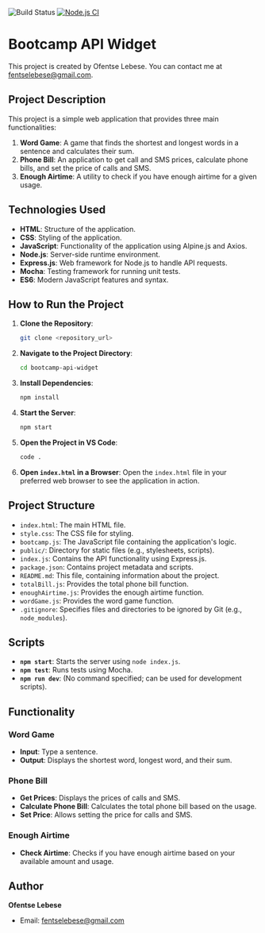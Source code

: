 ![Build Status](https://img.shields.io/badge/build-passing-brightgreen)
[![Node.js CI](https://github.com/OLebese95/2024-UJ-Bootcamp-APIs-with-ExpressJS/actions/workflows/node.js.yml/badge.svg)](https://github.com/OLebese95/2024-UJ-Bootcamp-APIs-with-ExpressJS/actions/workflows/node.js.yml)



# Bootcamp API Widget

This project is created by Ofentse Lebese. You can contact me at fentselebese@gmail.com.

## Project Description

This project is a simple web application that provides three main functionalities:
1. **Word Game**: A game that finds the shortest and longest words in a sentence and calculates their sum.
2. **Phone Bill**: An application to get call and SMS prices, calculate phone bills, and set the price of calls and SMS.
3. **Enough Airtime**: A utility to check if you have enough airtime for a given usage.

## Technologies Used

- **HTML**: Structure of the application.
- **CSS**: Styling of the application.
- **JavaScript**: Functionality of the application using Alpine.js and Axios.
- **Node.js**: Server-side runtime environment.
- **Express.js**: Web framework for Node.js to handle API requests.
- **Mocha**: Testing framework for running unit tests.
- **ES6**: Modern JavaScript features and syntax.

## How to Run the Project

1. **Clone the Repository**: 
    ```sh
    git clone <repository_url>
    ```
2. **Navigate to the Project Directory**:
    ```sh
    cd bootcamp-api-widget
    ```
3. **Install Dependencies**:
    ```sh
    npm install
    ```
4. **Start the Server**:
    ```sh
    npm start
    ```
5. **Open the Project in VS Code**:
    ```sh
    code .
    ```
6. **Open `index.html` in a Browser**:
    Open the `index.html` file in your preferred web browser to see the application in action.

## Project Structure

- `index.html`: The main HTML file.
- `style.css`: The CSS file for styling.
- `bootcamp.js`: The JavaScript file containing the application's logic.
- `public/`: Directory for static files (e.g., stylesheets, scripts).
- `index.js`: Contains the API functionality using Express.js.
- `package.json`: Contains project metadata and scripts.
- `README.md`: This file, containing information about the project.
- `totalBill.js`: Provides the total phone bill function.
- `enoughAirtime.js`: Provides the enough airtime function.
- `wordGame.js`: Provides the word game function.
- `.gitignore`: Specifies files and directories to be ignored by Git (e.g., `node_modules`).

## Scripts

- **`npm start`**: Starts the server using `node index.js`.
- **`npm test`**: Runs tests using Mocha.
- **`npm run dev`**: (No command specified; can be used for development scripts).

## Functionality

### Word Game
- **Input**: Type a sentence.
- **Output**: Displays the shortest word, longest word, and their sum.

### Phone Bill
- **Get Prices**: Displays the prices of calls and SMS.
- **Calculate Phone Bill**: Calculates the total phone bill based on the usage.
- **Set Price**: Allows setting the price for calls and SMS.

### Enough Airtime
- **Check Airtime**: Checks if you have enough airtime based on your available amount and usage.

## Author

**Ofentse Lebese**
- Email: fentselebese@gmail.com
